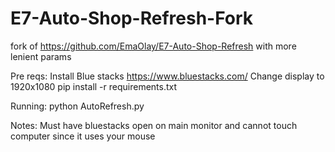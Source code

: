 # E7-Auto-Shop-Refresh-Fork
fork of https://github.com/EmaOlay/E7-Auto-Shop-Refresh with more lenient params

Pre reqs:
Install Blue stacks https://www.bluestacks.com/
Change display to 1920x1080
pip install -r requirements.txt

Running:
python AutoRefresh.py

Notes:
Must have bluestacks open on main monitor and cannot touch computer since it uses your mouse
